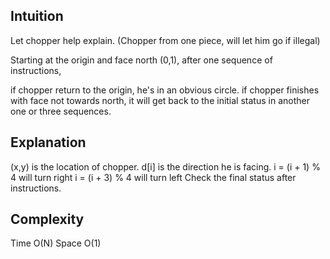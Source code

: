 ## Intuition
Let chopper help explain.
(Chopper from one piece, will let him go if illegal)

Starting at the origin and face north (0,1),
after one sequence of instructions,

if chopper return to the origin, he's in an obvious circle.
if chopper finishes with face not towards north,
it will get back to the initial status in another one or three sequences.

## Explanation
(x,y) is the location of chopper.
d[i] is the direction he is facing.
i = (i + 1) % 4 will turn right
i = (i + 3) % 4 will turn left
Check the final status after instructions.


## Complexity
Time O(N)
Space O(1)
